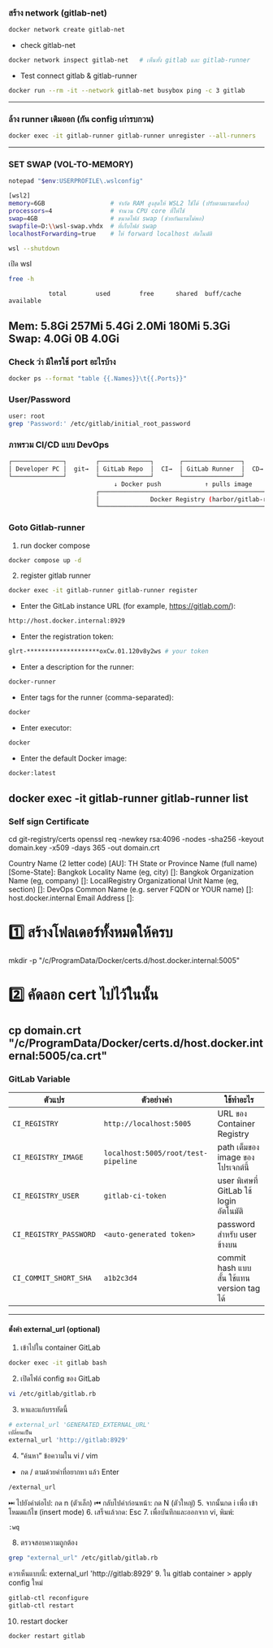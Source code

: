 ### สร้าง network (gitlab-net)
```bash
docker network create gitlab-net
```
- check gitlab-net
```bash
docker network inspect gitlab-net   # เห็นทั้ง gitlab และ gitlab-runner
```
- Test connect gitlab & gitlab-runner
```bash
docker run --rm -it --network gitlab-net busybox ping -c 3 gitlab
```
---
### ล้าง runner เดิมออก (กัน config เก่ารบกวน)
```bash
docker exec -it gitlab-runner gitlab-runner unregister --all-runners
```
---
### SET SWAP (VOL-TO-MEMORY)
```bash
notepad "$env:USERPROFILE\.wslconfig"
```
```bash
[wsl2]
memory=6GB                  # จำกัด RAM สูงสุดให้ WSL2 ใช้ได้ (ปรับตามแรมเครื่อง)
processors=4                # จำนวน CPU core ที่ให้ใช้
swap=4GB                    # ขนาดไฟล์ swap (ช่วยกันแรมไม่พอ)
swapfile=D:\\wsl-swap.vhdx  # ที่เก็บไฟล์ swap
localhostForwarding=true    # ให้ forward localhost อัตโนมัติ
```

```bash
wsl --shutdown
```
เปิด wsl
```bash
free -h
```
               total        used        free      shared  buff/cache   available
Mem:           5.8Gi       257Mi       5.4Gi       2.0Mi       180Mi       5.3Gi
Swap:          4.0Gi          0B       4.0Gi
---
### Check ว่า มีใครใช้ port อะไรบ้าง
```bash
docker ps --format "table {{.Names}}\t{{.Ports}}"
```
### User/Password
```bash
user: root 
grep 'Password:' /etc/gitlab/initial_root_password
```
### ภาพรวม CI/CD แบบ DevOps
```bash
┌──────────────┐        ┌──────────────┐       ┌────────────────┐       ┌────────────────┐
│ Developer PC │  git→  │ GitLab Repo  │  CI→  │ GitLab Runner  │  CD→  │ Rancher / K8s  │
└──────────────┘        └──────────────┘       └────────────────┘       └────────────────┘
                             ↓ Docker push            ↑ pulls image          deploys app
                        ┌──────────────────────────────────────────────────────────────┐
                        │              Docker Registry (harbor/gitlab-registry)        │
                        └──────────────────────────────────────────────────────────────┘
```
### Goto Gitlab-runner
1. run docker compose
```bash
docker compose up -d
```
2. register gitlab runner
```bash
docker exec -it gitlab-runner gitlab-runner register
```
* Enter the GitLab instance URL (for example, https://gitlab.com/):
```bash
http://host.docker.internal:8929
```
* Enter the registration token:
```bash
glrt-********************oxCw.01.120v8y2ws # your token
```
* Enter a description for the runner: 
```bash
docker-runner
```
* Enter tags for the runner (comma-separated):
```bash
docker
```
* Enter executor: 
```bash
docker
```
* Enter the default Docker image: 
```bash
docker:latest
```
docker exec -it gitlab-runner gitlab-runner list
---
### Self sign Certificate
cd git-registry/certs
openssl req -newkey rsa:4096 -nodes -sha256 -keyout domain.key -x509 -days 365 -out domain.crt

Country Name (2 letter code) [AU]: TH
State or Province Name (full name) [Some-State]: Bangkok
Locality Name (eg, city) []: Bangkok
Organization Name (eg, company) []: LocalRegistry
Organizational Unit Name (eg, section) []: DevOps
Common Name (e.g. server FQDN or YOUR name) []: host.docker.internal
Email Address []:

# 1️⃣ สร้างโฟลเดอร์ทั้งหมดให้ครบ
mkdir -p "/c/ProgramData/Docker/certs.d/host.docker.internal:5005"

# 2️⃣ คัดลอก cert ไปไว้ในนั้น
cp domain.crt "/c/ProgramData/Docker/certs.d/host.docker.internal:5005/ca.crt"
---
### GitLab Variable
| ตัวแปร                  | ตัวอย่างค่า                            | ใช้ทำอะไร                                   |
| ---------------------- | ----------------------------------- | ------------------------------------------ |
| `CI_REGISTRY`          | `http://localhost:5005`             | URL ของ Container Registry                 |
| `CI_REGISTRY_IMAGE`    | `localhost:5005/root/test-pipeline` | path เต็มของ image ของโปรเจกต์นี้               |
| `CI_REGISTRY_USER`     | `gitlab-ci-token`                   | user พิเศษที่ GitLab ใช้ login อัตโนมัติ         |
| `CI_REGISTRY_PASSWORD` | `<auto-generated token>`            | password สำหรับ user ข้างบน                  |
| `CI_COMMIT_SHORT_SHA`  | `a1b2c3d4`                          | commit hash แบบสั้น ใช้แทน version tag ได้    |
---
#### ตํ้งค่า external_url (optional)
1. เข้าไปใน container GitLab
```bash
docker exec -it gitlab bash
```
2. เปิดไฟล์ config ของ GitLab
```bash
vi /etc/gitlab/gitlab.rb
```
3. หาและแก้บรรทัดนี้
```bash
# external_url 'GENERATED_EXTERNAL_URL'
เปลี่ยนเป็น
external_url 'http://gitlab:8929'
```
4. “ค้นหา” ข้อความใน vi / vim 
- กด / ตามด้วยคำที่อยากหา แล้ว Enter
```bash
/external_url
```
⏭ ไปยังคำต่อไป: กด n (ตัวเล็ก)
⏮ กลับไปคำก่อนหน้า: กด N (ตัวใหญ่)
5. จากนั้นกด i เพื่อ เข้าโหมดแก้ไข (insert mode)
6. เสร็จแล้วกด: Esc
7. เพื่อบันทึกและออกจาก vi, พิมพ์:
```bash
:wq
```
8. ตรวจสอบความถูกต้อง
```bash
grep "external_url" /etc/gitlab/gitlab.rb
```
ควรเห็นแบบนี้: external_url 'http://gitlab:8929'
9. ใน gitlab container > apply config ใหม่
```bash
gitlab-ctl reconfigure
gitlab-ctl restart
```
10. restart docker
```bash
docker restart gitlab
```